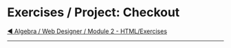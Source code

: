 # Exercises / Project: Checkout

[:arrow_backward: Algebra / Web Designer / Module 2 - HTML/Exercises](../)

---
